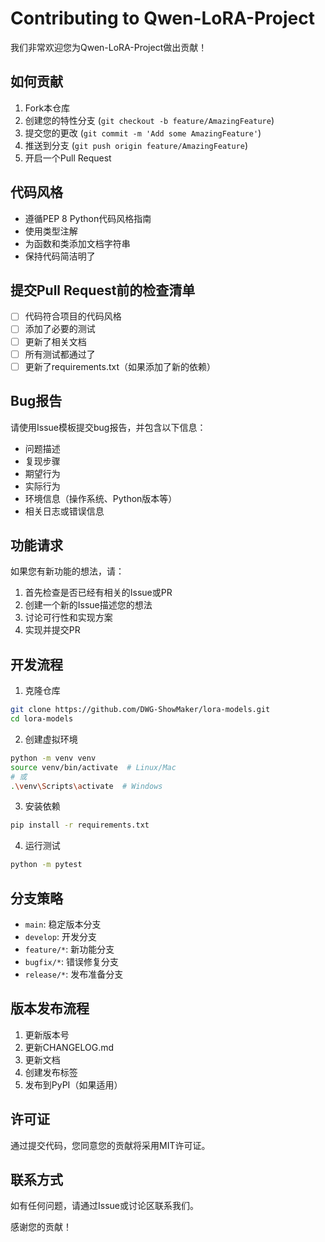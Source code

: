 # Contributing to Qwen-LoRA-Project

我们非常欢迎您为Qwen-LoRA-Project做出贡献！

## 如何贡献

1. Fork本仓库
2. 创建您的特性分支 (`git checkout -b feature/AmazingFeature`)
3. 提交您的更改 (`git commit -m 'Add some AmazingFeature'`)
4. 推送到分支 (`git push origin feature/AmazingFeature`)
5. 开启一个Pull Request

## 代码风格

- 遵循PEP 8 Python代码风格指南
- 使用类型注解
- 为函数和类添加文档字符串
- 保持代码简洁明了

## 提交Pull Request前的检查清单

- [ ] 代码符合项目的代码风格
- [ ] 添加了必要的测试
- [ ] 更新了相关文档
- [ ] 所有测试都通过了
- [ ] 更新了requirements.txt（如果添加了新的依赖）

## Bug报告

请使用Issue模板提交bug报告，并包含以下信息：

- 问题描述
- 复现步骤
- 期望行为
- 实际行为
- 环境信息（操作系统、Python版本等）
- 相关日志或错误信息

## 功能请求

如果您有新功能的想法，请：

1. 首先检查是否已经有相关的Issue或PR
2. 创建一个新的Issue描述您的想法
3. 讨论可行性和实现方案
4. 实现并提交PR

## 开发流程

1. 克隆仓库
```bash
git clone https://github.com/DWG-ShowMaker/lora-models.git
cd lora-models
```

2. 创建虚拟环境
```bash
python -m venv venv
source venv/bin/activate  # Linux/Mac
# 或
.\venv\Scripts\activate  # Windows
```

3. 安装依赖
```bash
pip install -r requirements.txt
```

4. 运行测试
```bash
python -m pytest
```

## 分支策略

- `main`: 稳定版本分支
- `develop`: 开发分支
- `feature/*`: 新功能分支
- `bugfix/*`: 错误修复分支
- `release/*`: 发布准备分支

## 版本发布流程

1. 更新版本号
2. 更新CHANGELOG.md
3. 更新文档
4. 创建发布标签
5. 发布到PyPI（如果适用）

## 许可证

通过提交代码，您同意您的贡献将采用MIT许可证。

## 联系方式

如有任何问题，请通过Issue或讨论区联系我们。

感谢您的贡献！ 